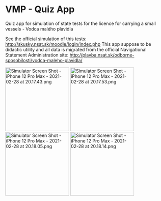 # VMP - Quiz App
Quiz app for simulation of state tests for the licence for carrying a small vessels - Vodca malého plavidla

See the official simulation of this tests: <http://skusky.nsat.sk/moodle/login/index.php>
This app suppose to be didactic utility and all data is migrated from the official Navigational Statement Administration site: <http://plavba.nsat.sk/odborne-sposobilosti/vodca-maleho-plavidla/>

<img src="/vmp/images/app/Simulator%20Screen%20Shot%20-%20iPhone%2012%20Pro%20Max%20-%202021-02-28%20at%2020.17.43.png" alt="Simulator Screen Shot - iPhone 12 Pro Max - 2021-02-28 at 20.17.43.png" width=200 />

<img src="/vmp/images/app/Simulator%20Screen%20Shot%20-%20iPhone%2012%20Pro%20Max%20-%202021-02-28%20at%2020.17.53.png" alt="Simulator Screen Shot - iPhone 12 Pro Max - 2021-02-28 at 20.17.53.png" width=200 />

<img src="/vmp/images/app/Simulator%20Screen%20Shot%20-%20iPhone%2012%20Pro%20Max%20-%202021-02-28%20at%2020.18.05.png" alt="Simulator Screen Shot - iPhone 12 Pro Max - 2021-02-28 at 20.18.05.png" width=200 />

<img src="/vmp/images/app/Simulator%20Screen%20Shot%20-%20iPhone%2012%20Pro%20Max%20-%202021-02-28%20at%2020.18.14.png" alt="Simulator Screen Shot - iPhone 12 Pro Max - 2021-02-28 at 20.18.14.png" width=200 />
